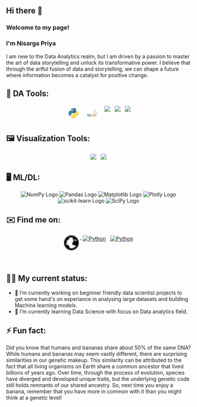 ## Hi there 👋 
### Welcome to my page!
### I'm Nisarga Priya
I am new to the Data Analytics realm, but I am driven by a passion to master the art of data storytelling and unlock its transformative power. I believe that through the artful fusion of data and storytelling, we can shape a future where information becomes a catalyst for positive change.

## 🧰 DA Tools:
<p align="center">
<img src="https://raw.githubusercontent.com/github/explore/80688e429a7d4ef2fca1e82350fe8e3517d3494d/topics/python/python.png" alt="Python" height="40" style="vertical-align:top; margin:4px">
<img src="https://raw.githubusercontent.com/github/explore/80688e429a7d4ef2fca1e82350fe8e3517d3494d/topics/mysql/mysql.png" alt="Javascript" height="40" style="vertical-align:top; margin:4px">
<img src="https://raw.githubusercontent.com/D4Vinci/Dr0p1t-Framework/master/icons/Microsoft-Excel.ico" height="40" style="vertical-align:top; margin:4px">
<img src="https://raw.githubusercontent.com/D4Vinci/Dr0p1t-Framework/master/icons/Powerpoint-green.ico" height="40" style="vertical-align:top; margin:4px">
<img src="https://avatars.githubusercontent.com/u/7388996?s=200&v=4" height="40" style="vertical-align:top; margin:4px"> 
</p>



## 🖼 Visualization Tools:
<p align="center">
<img src="https://surveymonkey-assets.s3.amazonaws.com/papiasset/apps/logos/2e989404-aed0-41ea-9198-ddc1c76d7a4a" height="40" style="vertical-align:top; margin:4px">
<img src="https://raw.githubusercontent.com/microsoft/PowerBI-Icons/main/PNG/Power-BI.png" height="40" style="vertical-align:top; margin:4px">
</p>

##  🖥️ ML/DL:

<div align="center">
  <img src="https://img.shields.io/badge/numpy-%23013243.svg?style=for-the-badge&logo=numpy&logoColor=white" alt="NumPy Logo">
  <img src="https://img.shields.io/badge/pandas-%23150458.svg?style=for-the-badge&logo=pandas&logoColor=white" alt="Pandas Logo">
  <img src="https://img.shields.io/badge/Matplotlib-%23ffffff.svg?style=for-the-badge&logo=Matplotlib&logoColor=black" alt="Matplotlib Logo">
  <img src="https://img.shields.io/badge/Plotly-%233F4F75.svg?style=for-the-badge&logo=plotly&logoColor=white" alt="Plotly Logo">
  <img src="https://img.shields.io/badge/scikit--learn-%23F7931E.svg?style=for-the-badge&logo=scikit-learn&logoColor=white" alt="scikit-learn Logo">
  <img src="https://img.shields.io/badge/SciPy-%230C55A5.svg?style=for-the-badge&logo=scipy&logoColor=%white" alt="SciPy Logo">
</div>



## ✉️ Find me on:


<p align="center">
 <a href="https://github.com/Nisarga-priya" target="_blank" rel="noopener noreferrer"> <img src="https://raw.githubusercontent.com/iconic/open-iconic/master/svg/globe.svg" alt="Python" height="40" style="vertical-align:top; margin:4px"> </a>
 <a href="https://www.linkedin.com/in/nisargapriyav/" target="_blank" rel="noopener noreferrer"> <img src="https://cdn.jsdelivr.net/npm/simple-icons@v3/icons/linkedin.svg" alt="Python" height="40" style="vertical-align:top; margin:4px"></a>
 <a href="nisargapriya97@gmail.com"> <img src="https://cdn.jsdelivr.net/npm/simple-icons@v3/icons/gmail.svg" alt="Python" height="40" style="vertical-align:top; margin:4px"></a>
</p>

<br />


## 🐱‍👤 My current status:

- 🔭 I’m currently working on beginner friendly data scientist projects to get some hand's on experiance in analysing large datasets and building Machine learning models.
- 🌱 I’m currently learning Data Science with focus on Data analytics field.

## ⚡ Fun fact:
Did you know that humans and bananas share about 50% of the same DNA? While humans and bananas may seem vastly different, there are surprising similarities in our genetic makeup. This similarity can be attributed to the fact that all living organisms on Earth share a common ancestor that lived billions of years ago. Over time, through the process of evolution, species have diverged and developed unique traits, but the underlying genetic code still holds remnants of our shared ancestry. So, next time you enjoy a banana, remember that you have more in common with it than you might think at a genetic level!
